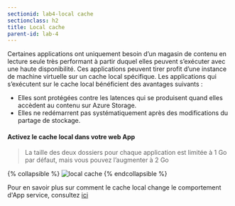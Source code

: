 ```yaml
---
sectionid: lab4-local cache
sectionclass: h2
title: Local cache
parent-id: lab-4
---
```


Certaines applications ont uniquement besoin d’un magasin de contenu en lecture seule très performant à partir duquel elles peuvent s’exécuter avec une haute disponibilité. Ces applications peuvent tirer profit d’une instance de machine virtuelle sur un cache local spécifique. Les applications qui s’exécutent sur le cache local bénéficient des avantages suivants :

- Elles sont protégées contre les latences qui se produisent quand elles accèdent au contenu sur Azure Storage.
- Elles ne redémarrent pas systématiquement après des modifications du partage de stockage.

#### Activez le cache local dans votre web App

> La taille des deux dossiers pour chaque application est limitée à 1 Go par défaut, mais vous pouvez l’augmenter à 2 Go

{% collapsible %}
![local cache](/media/lab3/local_cache.png)
{% endcollapsible %}

Pour en savoir plus sur comment le cache local change le comportement d'App service, consultez [ici](https://learn.microsoft.com/fr-fr/azure/app-service/overview-local-cache#how-the-local-cache-changes-the-behavior-of-app-service)
